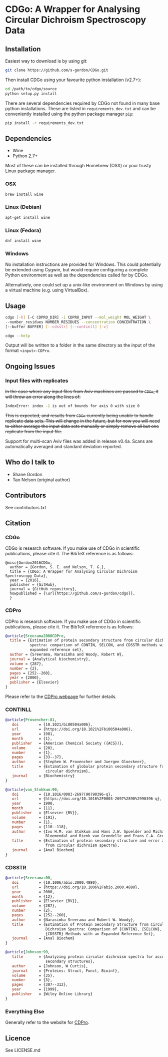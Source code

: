 # CDGo: A Wrapper for Analysing Circular Dichroism Spectroscopy Data #

## Installation ##

Easiest way to download is by using git:

```sh
git clone https://github.com/s-gordon/CDGo.git
```

Then install CDGo using your favourite python installation (v2.7+):

```sh
cd /path/to/cdgo/source
python setup.py install
```

There are several dependencies required by CDGo not found in many base python
installations. These are listed in `requirements_dev.txt` and can be
conveniently installed using the python package manager `pip`:

```sh
pip install -r requirements_dev.txt
```

## Dependencies ##

* Wine
* Python 2.7+

Most of these can be installed through Homebrew (OSX) or your trusty Linux
package manager.

### OSX ###

```sh
brew install wine
```

### Linux (Debian) ###

```sh
apt-get install wine
```

### Linux (Fedora) ###

```sh
dnf install wine
```

### Windows ###

No installation instructions are provided for Windows. This could potentially be
extended using Cygwin, but would require configuring a complete Python
environment as well as the dependencies called for by CDGo.

Alternatively, one could set up a unix-like environment on Windows by using a
virtual machine (e.g. using VirtualBox).

## Usage ##

```sh
cdgo [-h] [-C CDPRO_DIR] -i CDPRO_INPUT --mol_weight MOL_WEIGHT \
--number_residues NUMBER_RESIDUES --concentration CONCENTRATION \
[--buffer BUFFER] [--cdsstr] [--continll] [-v]
```

```sh
cdgo --help
```

Output will be written to a folder in the same directory as the input of the
format `<input>-CDPro`.

## Ongoing Issues ##

### Input files with replicates ###

~~In the case where any input files from Aviv machines are passed to `CDGo`, it
will throw an error along the lines of:~~

```sh
IndexError: index -1 is out of bounds for axis 0 with size 0
```

~~This is expected, and results from `CDGo` currently being unable to handle
replicate data sets. This will change in the future, but for now you will need
to either average the input data sets manually or simply remove all but one
replicate from the input file.~~

Support for multi-scan Aviv files was added in release v0.4a. Scans are
automatically averaged and standard deviation reported.

## Who do I talk to ##

* Shane Gordon
* Tao Nelson (original author)

## Contributors ##

See contributors.txt

## Citation ##

### CDGo ###

CDGo is research software. If you make use of CDGo in scientific publications,
please cite it. The BibTeX reference is as follows:

```
@misc{Gordon2016CDGo,
  author = {Gordon, S. E. and Nelson, T. G.},
  title = {CDGo: A Wrapper for Analysing Circular Dichroism Spectroscopy Data},
  year = {2016},
  publisher = {GitHub},
  journal = {GitHub repository},
  howpublished = {\url{https://github.com/s-gordon/cdgo}},
  }
```

### CDPro ###

CDPro is research software. If you make use of CDGo in scientific publications,
please cite it. The BibTeX reference is as follows:

```bib
@article{Sreerama2000CDPro,
  title = {Estimation of protein secondary structure from circular dichroism
           spectra: comparison of CONTIN, SELCON, and CDSSTR methods with an
           expanded reference set},
  author = {Sreerama, Narasimha and Woody, Robert W},
  journal = {Analytical biochemistry},
  volume = {287},
  number = {2},
  pages = {252--260},
  year = {2000},
  publisher = {Elsevier}
}
```

Please refer to the
[CDPro webpage](http://sites.bmb.colostate.edu/sreeram/CDPro/) for further
details.

### CONTINLL ###

```bib
@article{Provencher:81,
   doi         = {10.1021/bi00504a006},
   url         = {https://doi.org/10.1021%2Fbi00504a006},
   year        = 1981,
   month       = {1},
   publisher   = {American Chemical Society ({ACS})},
   volume      = {20},
   number      = {1},
   pages       = {33--37},
   author      = {Stephen W. Provencher and Juergen Gloeckner},
   title       = {Estimation of globular protein secondary structure from
                  circular dichroism},
   journal     = {Biochemistry}
}

@article{van_Stokkum:90,
   doi         = {10.1016/0003-2697(90)90396-q},
   url         = {https://doi.org/10.1016%2F0003-2697%2890%2990396-q},
   year        = 1990,
   month       = {11},
   publisher   = {Elsevier {BV}},
   volume      = {191},
   number      = {1},
   pages       = {110--118},
   author      = {Ivo H.M. van Stokkum and Hans J.W. Spoelder and Michael
                  Bloemendal and Rienk van Grondelle and Frans C.A. Groen},
   title       = {Estimation of protein secondary structure and error analysis
                  from circular dichroism spectra},
   journal     = {Anal Biochem}
}

```

### CDSSTR ###

```bib
@article{Sreerama:00,
   doi         = {10.1006/abio.2000.4880},
   url         = {https://doi.org/10.1006%2Fabio.2000.4880},
   year        = 2000,
   month       = {12},
   publisher   = {Elsevier {BV}},
   volume      = {287},
   number      = {2},
   pages       = {252--260},
   author      = {Narasimha Sreerama and Robert W. Woody},
   title       = {Estimation of Protein Secondary Structure from Circular
                  Dichroism Spectra: Comparison of {CONTIN}, {SELCON}, and
                  {CDSSTR} Methods with an Expanded Reference Set},
   journal     = {Anal Biochem}
}

@article{Johnson:99,
   title       = {Analyzing protein circular dichroism spectra for accurate
                  secondary structures},
   author      = {Johnson, W Curtis},
   journal     = {Proteins: Struct, Funct, Bioinf},
   volume      = {35},
   number      = {3},
   pages       = {307--312},
   year        = {1999},
   publisher   = {Wiley Online Library}
}
```

### Everything Else ###

Generally refer to the website for
[CDPro](http://sites.bmb.colostate.edu/sreeram/CDPro/).

## Licence ##

See LICENSE.md
